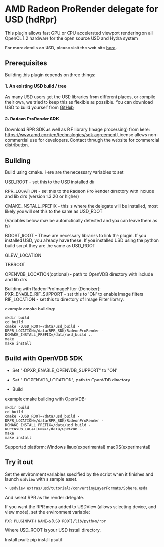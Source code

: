 AMD Radeon ProRender delegate for USD (hdRpr)
===========================

This plugin allows fast GPU or CPU accelerated viewport rendering on all OpenCL 1.2 hardware for the open source USD and Hydra system

For more details on USD, please visit the web site [here](http://openusd.org).

Prerequisites
-----------------------------

Building this plugin depends on three things:

#### 1.  An existing USD build / tree
As many USD users get the USD libraries from different places, or compile their own, we tried to keep this as flexible as possible.
You can download USD to build yourself from [GitHub](https://www.github.com/PixarAnimationStudios/USD)


#### 2. Radeon ProRender SDK

Download RPR SDK as well as RIF library (Image processing) from here:  https://www.amd.com/en/technologies/sdk-agreement
License allows non-commercial use for developers.  Contact through the website for commercial distribution.


Building
-----------------------------

Build using cmake.  Here are the necessary variables to set

USD_ROOT - set this to the USD installed dir

RPR_LOCATION - set this to the Radeon Pro Render directory with include and lib dirs (version 1.3.20 or higher)

CMAKE_INSTALL_PREFIX - this is where the delegate will be installed, most likely you will set this to the same as USD_ROOT

(Variables below may be automatically detected and you can leave them as is)

BOOST_ROOT - These are necessary libraries to link the plugin.  If you installed USD, you already have these.  If you installed USD using the python build script they are the same as USD_ROOT

GLEW_LOCATION

TBBROOT

OPENVDB_LOCATION(optional) - path to OpenVDB directory with include and lib dirs

Building with RadeonProImageFilter (Denoiser):
PXR_ENABLE_RIF_SUPPORT - set this to 'ON' to enable Image filters
RIF_LOCATION - set this to directory of Image Filter library.  

example cmake building:
```
mkdir build 
cd build
cmake -DUSD_ROOT=/data/usd_build -DRPR_LOCATION=/data/RPR_SDK/RadeonProRender -DCMAKE_INSTALL_PREFIX=/data/usd_build ..
make
make install
```


Build with OpenVDB SDK
-----------------------------


 - Set "-DPXR_ENABLE_OPENVDB_SUPPORT" to "ON"

 - Set "-DOPENVDB_LOCATION", path to OpenVDB directory.
 
 - Build 
 
 example cmake building with OpenVDB:
 
```
mkdir build 
cd build
cmake -DUSD_ROOT=/data/usd_build -DRPR_LOCATION=/data/RPR_SDK/RadeonProRender -DCMAKE_INSTALL_PREFIX=/data/usd_build -DOPENVDB_LOCATION=C:/data/OpenVDB ..
make
make install
```

Supported platform: 
Windows
linux(experimental)
macOS(experimental)


Try it out
-----------------------------

Set the environment variables specified by the script when it finishes and 
launch ```usdview``` with a sample asset.

```
> usdview extras/usd/tutorials/convertingLayerFormats/Sphere.usda
```

And select RPR as the render delegate.

If you want the RPR menu added to USDView (allows selecting device, and view mode), set the environment variable:
```
PXR_PLUGINPATH_NAME=${USD_ROOT}/lib/python/rpr
```  
Where USD_ROOT is your USD install directory.

Install psuit:
pip install psutil


